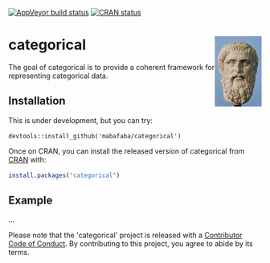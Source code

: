 [![AppVeyor build status](https://ci.appveyor.com/api/projects/status/github/mabafaba/categorical?branch=master&svg=true)](https://ci.appveyor.com/project/mabafaba/categorical)
[![CRAN status](https://www.r-pkg.org/badges/version/categorical)](https://cran.r-project.org/package=categorical)

# categorical <img src="man/figures/logo.png" align="right" height=140/>

The goal of categorical is to provide a coherent framework for representing categorical data.

## Installation

This is under development, but you can try:

```
devtools::install_github('mabafaba/categorical')
```
Once on CRAN, you can install the released version of categorical from [CRAN](https://CRAN.R-project.org) with:

``` r
install.packages("categorical")
```


## Example

...

 Please note that the 'categorical' project is released with a [Contributor Code of Conduct](CODE_OF_CONDUCT.md). By contributing to this project, you agree to abide by its terms.
